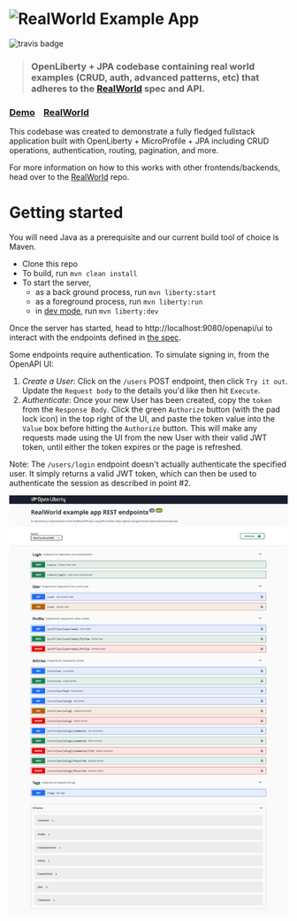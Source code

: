# ![RealWorld Example App](static/openliberty-realworld-logo.png)

![travis badge](https://travis-ci.com/dshimo/realworld-starter-kit.svg?branch=master)


> ### OpenLiberty + JPA codebase containing real world examples (CRUD, auth, advanced patterns, etc) that adheres to the [RealWorld](https://github.com/gothinkster/realworld) spec and API.


### [Demo](https://github.com/gothinkster/realworld)&nbsp;&nbsp;&nbsp;&nbsp;[RealWorld](https://github.com/gothinkster/realworld)


This codebase was created to demonstrate a fully fledged fullstack application built with OpenLiberty + MicroProfile + JPA including CRUD operations, authentication, routing, pagination, and more.

For more information on how to this works with other frontends/backends, head over to the [RealWorld](https://github.com/gothinkster/realworld) repo.

# Getting started

You will need Java as a prerequisite and our current build tool of choice is Maven.
* Clone this repo
* To build, run `mvn clean install`
* To start the server, 
    * as a back ground process, run `mvn liberty:start`
    * as a foreground process, run `mvn liberty:run`
    * in [dev mode](https://openliberty.io/docs/latest/development-mode.html), run `mvn liberty:dev`

Once the server has started,  head to http://localhost:9080/openapi/ui to interact with the endpoints defined in [the spec](https://github.com/gothinkster/realworld/tree/master/api#single-article).

Some endpoints require authentication. To simulate signing in, from the OpenAPI UI:
1. *Create a User*: Click on the `/users` POST endpoint, then click `Try it out`. Update the `Request body` to the details you'd like then hit `Execute`.
2. *Authenticate*: Once your new User has been created, copy the `token` from the `Response Body`. Click the green `Authorize` button (with the pad lock icon) in the top right of the UI, and paste the token value into the `Value` box before hitting the `Authorize` button. This will make any requests made using the UI from the new User with their valid JWT token, until either the token expires or the page is refreshed.

Note: The `/users/login` endpoint doesn't actually authenticate the specified user. It simply returns a valid JWT token, which can then be used to authenticate the session as described in point #2.

![MicroProfile Open API](static/mpOpenAPI.png)